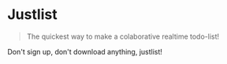 # Justlist

> The quickest way to make a colaborative realtime todo-list!

Don't sign up, don't download anything, justlist!
